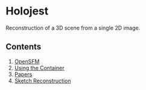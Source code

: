 # Holojest

Reconstruction of a 3D scene from a single 2D image.


## Contents

1. [OpenSFM](opensfm.md)
2. [Using the Container](container-usage.md)
3. [Papers](papers.md)  
4. [Sketch Reconstruction](https://arxiv.org/pdf/1707.06375.pdf)
